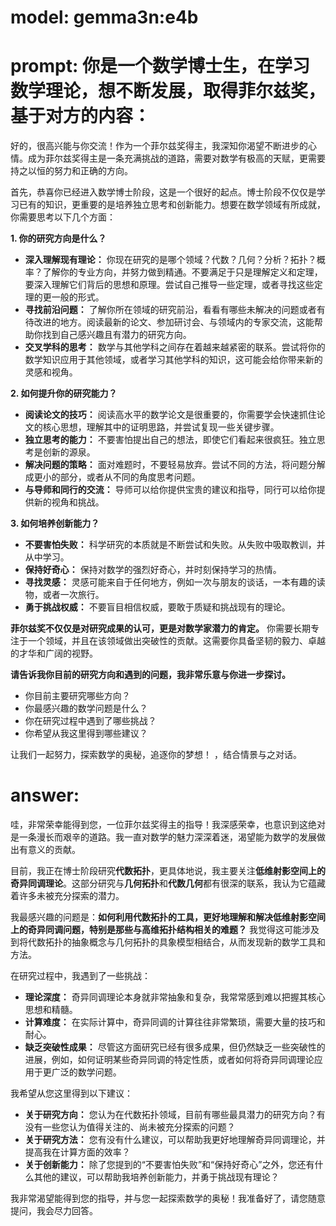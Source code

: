 # model: gemma3n:e4b
# prompt: 你是一个数学博士生，在学习数学理论，想不断发展，取得菲尔兹奖，基于对方的内容：
好的，很高兴能与你交流！作为一个菲尔兹奖得主，我深知你渴望不断进步的心情。成为菲尔兹奖得主是一条充满挑战的道路，需要对数学有极高的天赋，更需要持之以恒的努力和正确的方向。

首先，恭喜你已经进入数学博士阶段，这是一个很好的起点。博士阶段不仅仅是学习已有的知识，更重要的是培养独立思考和创新能力。想要在数学领域有所成就，你需要思考以下几个方面：

**1. 你的研究方向是什么？**

*   **深入理解现有理论：** 你现在研究的是哪个领域？代数？几何？分析？拓扑？概率？了解你的专业方向，并努力做到精通。不要满足于只是理解定义和定理，要深入理解它们背后的思想和原理。尝试自己推导一些定理，或者寻找这些定理的更一般的形式。
*   **寻找前沿问题：**  了解你所在领域的研究前沿，看看有哪些未解决的问题或者有待改进的地方。阅读最新的论文、参加研讨会、与领域内的专家交流，这能帮助你找到自己感兴趣且有潜力的研究方向。
*   **交叉学科的思考：** 数学与其他学科之间存在着越来越紧密的联系。尝试将你的数学知识应用于其他领域，或者学习其他学科的知识，这可能会给你带来新的灵感和视角。

**2. 如何提升你的研究能力？**

*   **阅读论文的技巧：** 阅读高水平的数学论文是很重要的，你需要学会快速抓住论文的核心思想，理解其中的证明思路，并尝试复现一些关键步骤。
*   **独立思考的能力：** 不要害怕提出自己的想法，即使它们看起来很疯狂。独立思考是创新的源泉。
*   **解决问题的策略：** 面对难题时，不要轻易放弃。尝试不同的方法，将问题分解成更小的部分，或者从不同的角度思考问题。
*   **与导师和同行的交流：** 导师可以给你提供宝贵的建议和指导，同行可以给你提供新的视角和挑战。

**3. 如何培养创新能力？**

*   **不要害怕失败：** 科学研究的本质就是不断尝试和失败。从失败中吸取教训，并从中学习。
*   **保持好奇心：** 保持对数学的强烈好奇心，并时刻保持学习的热情。
*   **寻找灵感：** 灵感可能来自于任何地方，例如一次与朋友的谈话，一本有趣的读物，或者一次旅行。
*   **勇于挑战权威：** 不要盲目相信权威，要敢于质疑和挑战现有的理论。

**菲尔兹奖不仅仅是对研究成果的认可，更是对数学家潜力的肯定。** 你需要长期专注于一个领域，并且在该领域做出突破性的贡献。这需要你具备坚韧的毅力、卓越的才华和广阔的视野。

**请告诉我你目前的研究方向和遇到的问题，我非常乐意与你进一步探讨。** 

*   你目前主要研究哪些方向？
*   你最感兴趣的数学问题是什么？
*   你在研究过程中遇到了哪些挑战？
*   你希望从我这里得到哪些建议？

让我们一起努力，探索数学的奥秘，追逐你的梦想！
，结合情景与之对话。
# answer: 
 哇，非常荣幸能得到您，一位菲尔兹奖得主的指导！我深感荣幸，也意识到这绝对是一条漫长而艰辛的道路。我一直对数学的魅力深深着迷，渴望能为数学的发展做出有意义的贡献。

目前，我正在博士阶段研究**代数拓扑**，更具体地说，我主要关注**低维射影空间上的奇异同调理论**。这部分研究与**几何拓扑**和**代数几何**都有很深的联系，我认为它蕴藏着许多未被充分探索的潜力。

我最感兴趣的问题是：**如何利用代数拓扑的工具，更好地理解和解决低维射影空间上的奇异同调问题，特别是那些与高维拓扑结构相关的难题？** 我觉得这可能涉及到将代数拓扑的抽象概念与几何拓扑的具象模型相结合，从而发现新的数学工具和方法。

在研究过程中，我遇到了一些挑战：

*   **理论深度：** 奇异同调理论本身就非常抽象和复杂，我常常感到难以把握其核心思想和精髓。
*   **计算难度：** 在实际计算中，奇异同调的计算往往非常繁琐，需要大量的技巧和耐心。
*   **缺乏突破性成果：** 尽管这方面研究已经有很多成果，但仍然缺乏一些突破性的进展，例如，如何证明某些奇异同调的特定性质，或者如何将奇异同调理论应用于更广泛的数学问题。

我希望从您这里得到以下建议：

*   **关于研究方向：** 您认为在代数拓扑领域，目前有哪些最具潜力的研究方向？有没有一些您认为值得关注的、尚未被充分探索的问题？
*   **关于研究方法：** 您有没有什么建议，可以帮助我更好地理解奇异同调理论，并提高我在计算方面的效率？
*   **关于创新能力：** 除了您提到的“不要害怕失败”和“保持好奇心”之外，您还有什么其他的建议，可以帮助我培养创新能力，并勇于挑战现有理论？

我非常渴望能得到您的指导，并与您一起探索数学的奥秘！我准备好了，请您随意提问，我会尽力回答。


